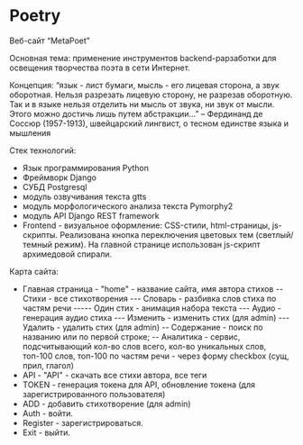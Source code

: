 # Poetry

Веб-сайт “MetaPoet”

Основная тема: применение инструментов backend-рарзаботки для освещения творчества поэта в сети Интернет.

Концепция:
“язык - лист бумаги, мысль - его лицевая сторона, а звук оборотная. Нельзя разрезать лицевую сторону, не разрезав оборотную. Так и в языке нельзя отделить ни мысль от звука, ни звук от мысли. Этого можно достичь лишь путем абстракции…”
– Фердинанд де Соссюр (1957-1913), 
швейцарский лингвист, 
о тесном единстве языка и мышления

Стек технологий:
- Язык программирования Python
- Фреймворк Django
- СУБД Postgresql
- модуль озвучивания текста gtts
- модуль морфологического анализа текста Pymorphy2
- модуль API Django REST framework
- Frontend - визуальное оформление: CSS-стили, html-страницы, js-скрипты. Реализована кнопка переключения цветовых тем (светлый/темный режим). На главной странице использован js-скрипт архимедовой спирали.

Карта сайта: 
- Главная страница - "home" - название сайта, имя автора стихов
-- Стихи - все стихотворения
--- Словарь - разбивка слов стиха по частям речи
----- Один стих - анимация набора текста
--- Аудио - генерация аудио стиха
--- Изменить - изменить стих  (для admin)
--- Удалить - удалить стих (для admin)
-- Содержание - поиск по названию или по первой строке;
-- Аналитика - сервис, подсчитывающий кол-во слов всего, кол-во уникальных слов, топ-100 слов, топ-100 по частям речи - через форму checkbox (сущ, прил, глагол)
- API - "API" - скачать все стихи автора, все теги
- TOKEN - генерация токена для API, обновление токена (для зарегистрированного пользователя)
- ADD - добавить стихотворение (для admin)
- Auth - войти.
- Register - зарегистрироваться.
- Exit - выйти.
